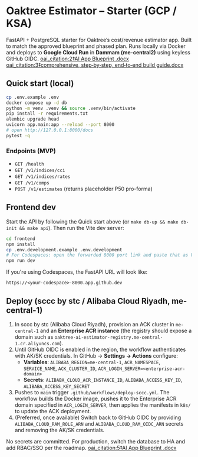 # Oaktree Estimator – Starter (GCP / KSA)

FastAPI + PostgreSQL starter for Oaktree’s cost/revenue estimator app. Built to match the approved blueprint and phased plan. Runs locally via Docker and deploys to **Google Cloud Run** in **Dammam (me-central2)** using keyless GitHub OIDC.  [oai_citation:2‡AI App Blueprint .docx](file-service://file-ALgZg1S1QWVEsFVxeedqkv)  [oai_citation:3‡comprehensive, step‑by‑step, end‑to‑end build guide.docx](file-service://file-2mLQo2SYnT3iuikLqGJy8N)

## Quick start (local)

```bash
cp .env.example .env
docker compose up -d db
python -m venv .venv && source .venv/bin/activate
pip install -r requirements.txt
alembic upgrade head
uvicorn app.main:app --reload --port 8000
# open http://127.0.0.1:8000/docs
pytest -q
```

### Endpoints (MVP)

- `GET /health`
- `GET /v1/indices/cci`
- `GET /v1/indices/rates`
- `GET /v1/comps`
- `POST /v1/estimates` (returns placeholder P50 pro-forma)

## Frontend dev

Start the API by following the Quick start above (or `make db-up && make db-init && make api`). Then run the Vite dev server:

```bash
cd frontend
npm install
cp .env.development.example .env.development
# For Codespaces: open the forwarded 8000 port link and paste that as VITE_API_BASE_URL.
npm run dev
```

If you're using Codespaces, the FastAPI URL will look like:

```
https://<your-codespace>-8000.app.github.dev
```

## Deploy (sccc by stc / Alibaba Cloud Riyadh, me-central-1)

1. In sccc by stc (Alibaba Cloud Riyadh), provision an ACK cluster in `me-central-1` and an **Enterprise ACR instance** (the registry should expose a domain such as `oaktree-ai-estimator-registry.me-central-1.cr.aliyuncs.com`).
2. Until GitHub OIDC is enabled in the region, the workflow authenticates with AK/SK credentials. In GitHub → **Settings → Actions** configure:
   - **Variables**: `ALIBABA_REGION=me-central-1`, `ACR_NAMESPACE`, `SERVICE_NAME`, `ACK_CLUSTER_ID`, `ACR_LOGIN_SERVER=<enterprise-acr-domain>`
   - **Secrets**: `ALIBABA_CLOUD_ACR_INSTANCE_ID`, `ALIBABA_ACCESS_KEY_ID`, `ALIBABA_ACCESS_KEY_SECRET`
3. Pushes to `main` trigger `.github/workflows/deploy-sccc.yml`. The workflow builds the Docker image, pushes it to the Enterprise ACR domain specified in `ACR_LOGIN_SERVER`, then applies the manifests in `k8s/` to update the ACK deployment.
4. (Preferred, once available) Switch back to GitHub OIDC by providing `ALIBABA_CLOUD_RAM_ROLE_ARN` and `ALIBABA_CLOUD_RAM_OIDC_ARN` secrets and removing the AK/SK credentials.

No secrets are committed. For production, switch the database to HA and add RBAC/SSO per the roadmap.  [oai_citation:5‡AI App Blueprint .docx](file-service://file-ALgZg1S1QWVEsFVxeedqkv)
